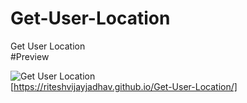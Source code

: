 # Get-User-Location
Get User Location
<br>
#Preview

![Get User Location](https://github.com/riteshvijayjadhav/Get-User-Location/assets/121049948/63dcd79c-2427-4c1d-811a-3d10e810ef45)
<br>
[https://riteshvijayjadhav.github.io/Get-User-Location/]
